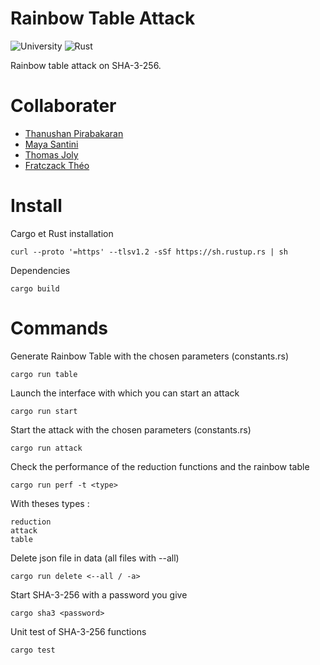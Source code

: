 # Rainbow Table Attack

![University](https://img.shields.io/badge/University-Project-2F77DF?labelColor=679EEE&style=for-the-badge)
![Rust](https://img.shields.io/badge/Rust-black?style=for-the-badge&logo=Rust&logoColor=ffffff)

Rainbow table attack on SHA-3-256.

# Collaborater

* [Thanushan Pirabakaran](https://github.com/uvsq21919161)
* [Maya Santini](https://github.com/uvsq22003661)
* [Thomas Joly](https://github.com/uvsq21916099)
* [Fratczack Théo](https://github.com/Bynawers)

# Install

Cargo et Rust installation
```
curl --proto '=https' --tlsv1.2 -sSf https://sh.rustup.rs | sh
```
Dependencies
```
cargo build
```

# Commands

Generate Rainbow Table with the chosen parameters (constants.rs)
```
cargo run table
```
Launch the interface with which you can start an attack
```
cargo run start
```

Start the attack with the chosen parameters (constants.rs)
```
cargo run attack
```

Check the performance of the reduction functions and the rainbow table
```
cargo run perf -t <type>
```
With theses types : 
```
reduction
attack
table
```

Delete json file in data (all files with --all)
```
cargo run delete <--all / -a>
```

Start SHA-3-256 with a password you give
```
cargo sha3 <password>
```

Unit test of SHA-3-256 functions
```
cargo test
```

